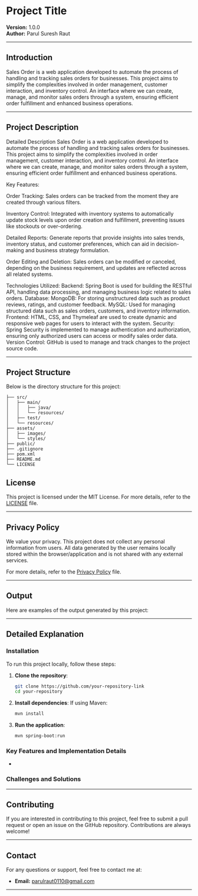 
# Project Title

**Version:** 1.0.0  
**Author:** Parul Suresh Raut  

---

## Introduction

Sales Order is a web application developed to automate the process of handling and tracking sales orders for businesses. This project aims to simplify the complexities involved in order management, customer interaction, and inventory control. An interface where we can create, manage, and monitor sales orders through a system, ensuring efficient order fulfillment and enhanced business operations.


---

## Project Description

Detailed Description
Sales Order is a web application developed to automate the process of handling and tracking sales orders for businesses. This project aims to simplify the complexities involved in order management, customer interaction, and inventory control. An interface where we can create, manage, and monitor sales orders through a system, ensuring efficient order fulfillment and enhanced business operations.

Key Features:

Order Tracking: Sales orders can be tracked from the moment they are created through various filters.

Inventory Control: Integrated with inventory systems to automatically update stock levels upon order creation and fulfillment, preventing issues like stockouts or over-ordering.

Detailed Reports: Generate reports that provide insights into sales trends, inventory status, and customer preferences, which can aid in decision-making and business strategy formulation.

Order Editing and Deletion: Sales orders can be modified or canceled, depending on the business requirement, and updates are reflected across all related systems.

Technologies Utilized:
Backend: Spring Boot is used for building the RESTful API, handling data processing, and managing business logic related to sales orders.
Database:
MongoDB: For storing unstructured data such as product reviews, ratings, and customer feedback.
MySQL: Used for managing structured data such as sales orders, customers, and inventory information.
Frontend: HTML, CSS, and Thymeleaf are used to create dynamic and responsive web pages for users to interact with the system.
Security: Spring Security is implemented to manage authentication and authorization, ensuring only authorized users can access or modify sales order data.
Version Control: GitHub is used to manage and track changes to the project source code.

---

## Project Structure

Below is the directory structure for this project:

```
├── src/
│   ├── main/
│   │   ├── java/
│   │   └── resources/
│   ├── test/
│   └── resources/
├── assets/
│   ├── images/
│   └── styles/
├── public/
├── .gitignore
├── pom.xml
├── README.md
└── LICENSE
```

## License

This project is licensed under the MIT License. For more details, refer to the [LICENSE](./LICENSE) file.

---

## Privacy Policy

We value your privacy. This project does not collect any personal information from users. All data generated by the user remains locally stored within the browser/application and is not shared with any external services.

For more details, refer to the [Privacy Policy](./PRIVACY_POLICY.md) file.

---

## Output

Here are examples of the output generated by this project:

---

## Detailed Explanation

### Installation

To run this project locally, follow these steps:

1. **Clone the repository**:
   ```bash
   git clone https://github.com/your-repository-link
   cd your-repository
   ```

2. **Install dependencies**:
   If using Maven:
   ```bash
   mvn install
   ```

3. **Run the application**:
   ```bash
   mvn spring-boot:run
   ```

### Key Features and Implementation Details

-
### Challenges and Solutions


---

## Contributing

If you are interested in contributing to this project, feel free to submit a pull request or open an issue on the GitHub repository. Contributions are always welcome!

---

## Contact

For any questions or support, feel free to contact me at:
- **Email:** [parulraut0110@gmail.com](mailto:parulraut0110@gmail.com)

---

